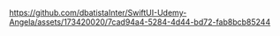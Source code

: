

https://github.com/dbatistaInter/SwiftUI-Udemy-Angela/assets/173420020/7cad94a4-5284-4d44-bd72-fab8bcb85244

